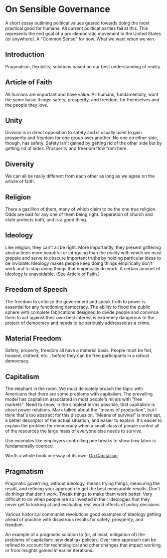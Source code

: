# On Sensible Governance

A short essay outlining political values geared towards doing the most practical good for humans. All current political
parties fail at this. This represents the end goal of a pro-democratic movement in the United States (or anywhere). A
"Common Sense" for now. What we want when we win.

## Introduction

Pragmatism, flexibility, solutions based on our best understanding of reality.

## Article of Faith

All humans are important and have value. All humans, fundamentally, want the same basic things: safety, prosperity, and
freedom, for themselves and the people they love.

## Unity

Division is in direct opposition to safety and is usually used to gain prosperity and freedom for one group over
another. No one on either side, though, has safety. Safety isn't gained by getting rid of the other side but by getting
rid of sides. Prosperity and freedom flow from here.

## Diversity

We can all be really different from each other as long as we agree on the article of faith.

## Religion

There a gazillion of them, many of which claim to be the one true religion. Odds are bad for any one of them being
right. Separation of church and state protects both, and is a good thing.

## Ideology

Like religion, they can't all be right. More importantly, they present glittering abstractions more beautiful or
intriguing than the reality with which we must grapple and serve to obscure important truths by holding particular
ideas to be inviolate. Ideology makes people keep doing things empirically don't work and to stop doing things that
empirically do work. A certain amount of ideology is unavoidable. (See [Article of Faith](#article-of-faith).)

## Freedom of Speech

The freedom to criticize the government and speak truth to power is essential for any functioning democracy. The
ability to flood the public sphere with complete fabrications designed to divide people and convince them to act
against their own best interest is extremely dangerous to the project of democracy and needs to be seriously addressed
as a crime.

## Material Freedom

Safety, property, freedom all have a material basis. People must be fed, housed, clothed, etc... before they can be
free participants in a robust democracy.

## Capitalism

The elephant in the room. We must delicately broach the topic with Americans that there are some problems with
capitalism. The prevailing model has capitalism associated in most people's minds with "free markets". Need to show, in
the simplest terms possible, that capitalism is about power relations. Marx talked about the "means of production", but
I think that's too abstract for this discussion. "Means of survival" is more apt, a better descriptor of the actual
situation, and easier to explain. It's easier to explain the problem for democracy when a small class of people control
all of the resources the large mass of everyone else needs to survive.

Use examples like employers controlling pee breaks to show how labor is fundamentally coerced.

Worth a whole book or essay of its own: [On Capitalism](../capitalism/outline.md)

## Pragmatism

Pragmatic governing, without ideology, means trying things, measuring the result, and refining your approach to get the
best measurable results. Don't do things that don't work. Tweak things to make them work better. Very difficult to do
when people are so invested in their ideologies that they never get to looking at and evaluating real world effects of
policy decisions.

Various historical communist revolutions good examples of ideology getting ahead of practice with disastrous results
for safety, prosperity, and freedom.

An example of a pragmatic solution to (or, at least, mitigation of) the problems of capitalism: new deal tax policies.
Over time approach can be refined to account for technological and other changes that impact working, or from insights
gained in earlier iterations.
